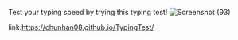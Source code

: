 Test your typing speed by trying this typing test!
![Screenshot (93)](https://github.com/user-attachments/assets/939189b9-16ed-4a8a-83a8-56141198dc4a)

link:https://chunhan08.github.io/TypingTest/
